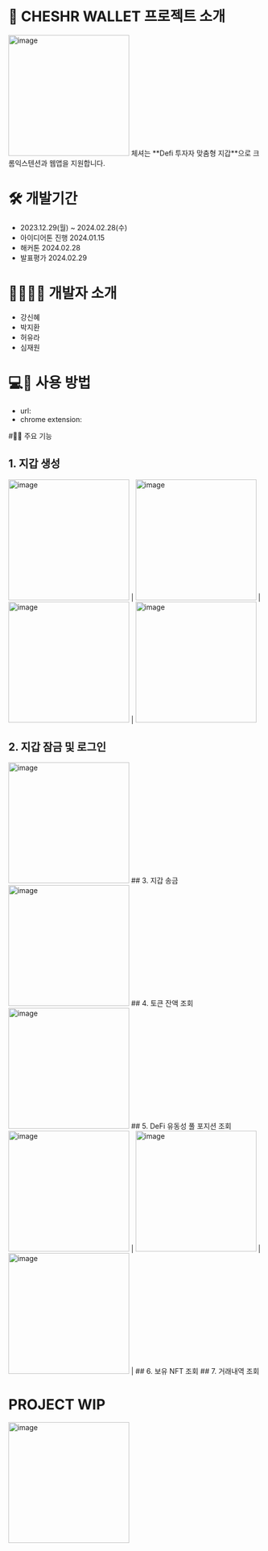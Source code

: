 # 🔮 CHESHR WALLET 프로젝트 소개
<img width="240" alt="image" src="https://github.com/yurright/team3---------/blob/master/cheshrFirstPage.png">
체셔는 **Defi 투자자 맞춤형 지갑**으로 크롬익스텐션과 웹앱을 지원합니다.

# 🛠 개발기간
+ 2023.12.29(월) ~ 2024.02.28(수)
+ 아이디어톤 진행 2024.01.15
+ 해커톤 2024.02.28
+ 발표평가 2024.02.29

# 👩‍💻👨‍💻 개발자 소개
+ 강신혜
+ 박지환
+ 허유라
+ 심재원

# 💻📱 사용 방법
+ url: 
+ chrome extension:

#🔐💎 주요 기능

## 1. 지갑 생성
<img width="240" alt="image" src="https://github.com/yurright/team3---------/blob/master/cheshrFirstPage.png"> | 
<img width="240" alt="image" src="https://github.com/yurright/team3---------/blob/master/cheshrMakeNewWallet.png"> | 
<img width="240" alt="image" src="https://github.com/yurright/team3---------/blob/master/cheshrRevealNewAddress.png"> | 
<img width="240" alt="image" src="https://github.com/yurright/team3---------/blob/master/cheshr-confirm-new-wallet.jpg">
## 2. 지갑 잠금 및 로그인
<img width="240" alt="image" src="https://github.com/yurright/team3---------/blob/master/cheshrLogin.png">
## 3. 지갑 송금
<img width="240" alt="image" src="https://github.com/yurright/team3---------/blob/master/cheshrSend.png">
## 4. 토큰 잔액 조회
<img width="240" alt="image" src="https://github.com/yurright/team3---------/blob/master/cheshrTokens.png">
## 5. DeFi 유동성 풀 포지션 조회
<img width="240" alt="image" src="https://github.com/yurright/team3---------/blob/master/cheshrFeed.png"> | 
<img width="240" alt="image" src="https://github.com/yurright/team3---------/blob/master/cheshrDefiUniswapv3.png"> | 
<img width="240" alt="image" src="https://github.com/yurright/team3---------/blob/master/cheshrDefiUniswapv3.png"> |
## 6. 보유 NFT 조회
## 7. 거래내역 조회

# PROJECT WIP

<img width="240" alt="image" src="https://github.com/T3AMARTISAN/dex-wallet/assets/122417190/05fb31de-c3f3-44c7-8701-5e30a65a2af0">
